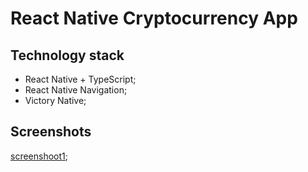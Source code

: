 # React Native Cryptocurrency App

## Technology stack
* React Native + TypeScript;
* React Native Navigation;
* Victory Native;

## Screenshots
[screenshoot1](/assets/images/screenshots/screenshot1.png);